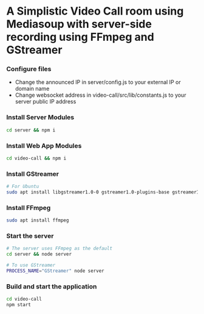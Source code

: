 # A Simplistic Video Call room using Mediasoup with server-side recording using FFmpeg and GStreamer

### Configure files

- Change the announced IP in server/config.js to your external IP or domain name
- Change websocket address in video-call/src/lib/constants.js to your server public IP address


### Install Server Modules

```bash
cd server && npm i
```

### Install Web App Modules

```bash
cd video-call && npm i
```

### Install GStreamer

```bash
# For Ubuntu
sudo apt install libgstreamer1.0-0 gstreamer1.0-plugins-base gstreamer1.0-plugins-good gstreamer1.0-plugins-bad gstreamer1.0-plugins-ugly gstreamer1.0-libav gstreamer1.0-doc gstreamer1.0-tools gstreamer1.0-x gstreamer1.0-alsa gstreamer1.0-gl gstreamer1.0-gtk3 gstreamer1.0-qt5 gstreamer1.0-pulseaudio
```

### Install FFmpeg
```bash
sudo apt install ffmpeg
```

### Start the server

```bash
# The server uses FFmpeg as the default
cd server && node server

# To use GStreamer
PROCESS_NAME="GStreamer" node server
```

### Build and start the application

```bash
cd video-call
npm start
```
